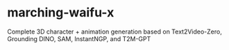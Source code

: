 # marching-waifu-x
Complete 3D character + animation generation based on Text2Video-Zero, Grounding DINO, SAM, InstantNGP, and T2M-GPT
